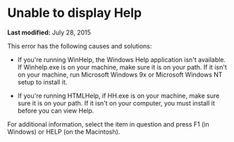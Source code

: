 
# Unable to display Help

 **Last modified:** July 28, 2015

This error has the following causes and solutions:




- If you're running WinHelp, the Windows Help application isn't available. If Winhelp.exe is on your machine, make sure it is on your path. If it isn't on your machine, run Microsoft Windows 9x or Microsoft Windows NT setup to install it.
    
- If you're running HTMLHelp, if HH.exe is on your machine, make sure sure it is on your path. If it isn't on your computer, you must install it before you can view Help.
    

For additional information, select the item in question and press F1 (in Windows) or HELP (on the Macintosh).
